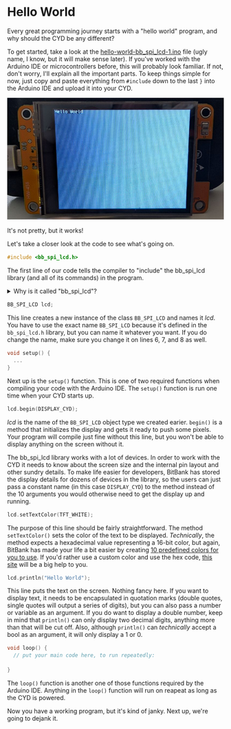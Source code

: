 # Hello World

Every great programming journey starts with a "hello world" program, and why should the CYD be any different? 

To get started, take a look at the [hello-world-bb_spi_lcd-1.ino](hello-world-bb_spi_lcd-1.ino) file (ugly name, I know, but it will make sense later). If you've worked with the Arduino IDE or microcontrollers before, this will probably look familiar. If not, don't worry, I'll explain all the important parts. To keep things simple for now, just copy and paste everything from `#include` down to the last `}` into the Arduino IDE and upload it into your CYD.

<img src="assets/cyd-hello-world-bb_spi_led-1.jpg" alt="CYD displaying Hello World">

It's not pretty, but it works!

Let's take a closer look at the code to see what's going on. 

```c++
#include <bb_spi_lcd.h>
```

The first line of our code tells the compiler to "include" the bb_spi_lcd library (and all of its commands) in the program. 

<details>
  <summary>Why is it called "bb_spi_lcd"?</summary>

  "bb" is short for <a href="https://bitbanksoftware.blogspot.com/">BitBank Software</a>, run by Larry Bank and he's the guy that made the library which is <a href="https://github.com/bitbank2/bb_spi_lcd/tree/master">hosted here on GitHub</a>.<br>

  SPI is a hardware communication protocol that allows CPUs to communicate with peripheral devices. It stands for **s**erial **p**eripheral **i**interface.

  LCD refers to the type of screen we're controlling with this library.
</details>

```c++
BB_SPI_LCD lcd;
```

This line creates a new instance of the class `BB_SPI_LCD` and names it <var>lcd</var>. You have to use the exact name `BB_SPI_LCD` because it's defined in the `bb_spi_lcd.h` library, but you can name it whatever you want. If you do change the name, make sure you change it on lines 6, 7, and 8 as well.

```c++
void setup() {
  ...
}
```

Next up is the `setup()` function. This is one of two required functions when compiling your code with the Arduino IDE. The `setup()` function is run one time when your CYD starts up.

```c++
lcd.begin(DISPLAY_CYD); 
```

<var>lcd</var> is the name of the `BB_SPI_LCD` object type we created earier. `begin()` is a method that initializes the display and gets it ready to push some pixels. Your program will compile just fine without this line, but you won't be able to display anything on the screen without it. 

The bb_spi_lcd library works with a lot of devices. In order to work with the CYD it needs to know about the screen size and the internal pin layout and other sundry details. To make life easier for developers, BitBank has stored the display details for dozens of devices in the library, so the users can just pass a constant name (in this case `DISPLAY_CYD`) to the method instead of the 10 arguments you would otherwise need to get the display up and running.

```c++
lcd.setTextColor(TFT_WHITE);
```

The purpose of this line should be fairly straightforward. The method `setTextColor()` sets the color of the text to be displayed. *Technically*, the method expects a hexadecimal value representing a 16-bit color, but again, BitBank has made your life a bit easier by creating [10 predefined colors for you to use](https://github.com/bitbank2/bb_spi_lcd/blob/b243e7421397ba31c6355bad0fd90131ab29508a/src/bb_spi_lcd.h#L136). If you'd rather use a custom color and use the hex code, [this site](https://rgbcolorpicker.com/565) will be a big help to you.

```c++
lcd.println("Hello World");
```

This line puts the text on the screen. Nothing fancy here. If you want to display text, it needs to be encapsulated in quotation marks (double quotes, single quotes will output a series of digits), but you can also pass a number or variable as an argument. If you do want to display a double number, keep in mind that `println()` can only display two decimal digits, anything more than that will be cut off. Also, although `println()` can *technically* accept a bool as an argument, it will only display a 1 or 0.

```c++
void loop() {
  // put your main code here, to run repeatedly:

}
```

The `loop()` function is another one of those functions required by the Arduino IDE. Anything in the `loop()` function will run on reapeat as long as the CYD is powered.

Now you have a working program, but it's kind of janky. Next up, we're going to dejank it.